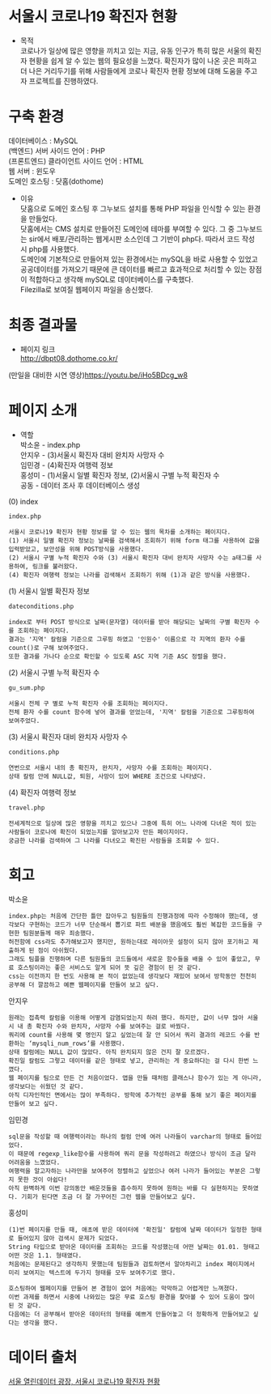 # 서울시 코로나19 확진자 현황   
+ 목적     
  코로나가 일상에 많은 영향을 끼치고 있는 지금, 유동 인구가 특히 많은 서울의 확진자 현황을 쉽게 알 수 있는 웹의 필요성을 느꼈다. 확진자가 많이 나온 곳은 피하고 더 나은 거리두기를 위해 사람들에게 코로나 확진자 현황 정보에 대해 도움을 주고자 프로젝트를 진행하였다.

# 구축 환경
데이터베이스 : MySQL       
(백엔드) 서버 사이드 언어 : PHP         
(프론트엔드) 클라이언트 사이드 언어 : HTML         
웹 서버 : 윈도우        
도메인 호스팅 : 닷홈(dothome)         

+ 이유        
  닷홈으로 도메인 호스팅 후 그누보드 설치를 통해 PHP 파일을 인식할 수 있는 환경을 만들었다.        
  닷홈에서는 CMS 설치로 만들어진 도메인에 테마를 부여할 수 있다. 그 중 그누보드는 sir에서 배포/관리하는 웹게시판 소스인데 그 기반이 php다. 따라서 코드 작성 시 php를 사용했다.       
  도메인에 기본적으로 만들어져 있는 환경에서는 mySQL을 바로 사용할 수 있었고 공공데이터를 가져오기 때문에 큰 데이터를 빠르고 효과적으로 처리할 수 있는 장점이 적합하다고 생각해 mySQL로 데이터베이스를 구축했다.       
  Filezilla로 보여질 웹페이지 파일을 송신했다.   

# 최종 결과물
+ 페이지 링크       
  http://dbpt08.dothome.co.kr/           
           
 (만일을 대비한 시연 영상)https://youtu.be/iHo5BDcg_w8 

# 페이지 소개

+ 역할           
  박소윤 - index.php              
  안지우 - (3)서울시 확진자 대비 완치자 사망자 수             
  임민경 - (4)확진자 여행력 정보                  
  홍성미 - (1)서울시 일별 확진자 정보, (2)서울시 구별 누적 확진자 수                         
  공동 - 데이터 조사 후 데이터베이스 생성                       

(0) index
```
index.php          
      
서울시 코로나19 확진자 현황 정보를 알 수 있는 웹의 목차를 소개하는 페이지다.
(1) 서울시 일별 확진자 정보는 날짜를 검색해서 조회하기 위해 form 태그를 사용하여 값을 입력받았고, 보안성을 위해 POST방식을 사용했다.
(2) 서울시 구별 누적 확진자 수와 (3) 서울시 확진자 대비 완치자 사망자 수는 a태그를 사용하여, 링크를 불러왔다.
(4) 확진자 여행력 정보는 나라를 검색해서 조회하기 위해 (1)과 같은 방식을 사용했다.
```

(1) 서울시 일별 확진자 정보
```
dateconditions.php          
      
index로 부터 POST 방식으로 날짜(문자열) 데이터를 받아 해당되는 날짜의 구별 확진자 수를 조회하는 페이지다.  
결과는 '지역' 칼럼을 기준으로 그루핑 하였고 '인원수' 이름으로 각 지역의 환자 수를 count()로 구해 보여주었다.      
또한 결과를 가나다 순으로 확인할 수 있도록 ASC 지역 기준 ASC 정렬을 했다.
```

(2) 서울시 구별 누적 확진자 수
``` 
gu_sum.php      
      
서울시 전체 구 별로 누적 확진자 수를 조회하는 페이지다.
전체 환자 수를 count 함수에 넣어 결과를 얻었는데, '지역' 칼럼을 기준으로 그루핑하여 보여주었다.    
``` 

(3) 서울시 확진자 대비 완치자 사망자 수
``` 
conditions.php

연번으로 서울시 내의 총 확진자, 완치자, 사망자 수를 조회하는 페이지다.
상태 칼럼 안에 NULL값, 퇴원, 사망이 있어 WHERE 조건으로 나타냈다.
``` 

(4) 확진자 여행력 정보
```
travel.php      
      
전세계적으로 일상에 많은 영향을 끼치고 있으나 그중에 특히 어느 나라에 다녀온 적이 있는 사람들이 코로나에 확진이 되었는지를 알아보고자 만든 페이지이다.
궁금한 나라를 검색하여 그 나라를 다녀오고 확진된 사람들을 조회할 수 있다.
```    


# 회고
박소윤
```
index.php는 처음에 간단한 틀만 잡아두고 팀원들의 진행과정에 따라 수정해야 했는데, 생각보다 구현하는 코드가 너무 단순해서 뽑기로 파트 배분을 했음에도 훨씬 복잡한 코드들을 구현한 팀원분들께 매우 죄송했다. 
허전함에 css라도 추가해보고자 했지만, 원하는대로 레이아웃 설정이 되지 않아 포기하고 제출하게 된 점이 아쉬웠다.
그래도 팀플을 진행하며 다른 팀원들의 코드들에서 새로운 함수들을 배울 수 있어 좋았고, 무료 호스팅이라는 좋은 서비스도 알게 되어 뜻 깊은 경험이 된 것 같다.
css는 이전까지 한 번도 사용해 본 적이 없었는데 생각보다 재밌어 보여서 방학동안 천천히 공부해 더 깔끔하고 예쁜 웹페이지를 만들어 보고 싶다.
```

안지우
```
원래는 접촉력 칼럼을 이용해 어떻게 감염되었는지 하려 했다. 하지만, 값이 너무 많아 서울시 내 총 확진자 수와 완치자, 사망자 수를 보여주는 걸로 바꿨다.
쿼리에 count를 사용해 몇 명인지 알고 싶었는데 잘 안 되어서 쿼리 결과의 레코드 수를 반환하는 ‘mysqli_num_rows’를 사용했다.
상태 칼럼에는 NULL 값이 많았다. 아직 완치되지 않은 건지 잘 모르겠다. 
확진일 칼럼도 그렇고 데이터를 같은 형태로 넣고, 관리하는 게 중요하다는 걸 다시 한번 느꼈다.
웹 페이지를 팀으로 만든 건 처음이었다. 앱을 만들 때처럼 클래스나 함수가 있는 게 아니라, 생각보다는 쉬웠던 것 같다. 
아직 디자인적인 면에서는 많이 부족하다. 방학에 추가적인 공부를 통해 보기 좋은 페이지를 만들어 보고 싶다.
```

임민경
``` 
sql문을 작성할 때 여행력이라는 하나의 컬럼 안에 여러 나라들이 varchar의 형태로 들어있었다.     
이 때문에 regexp_like함수를 사용하여 쿼리 문을 작성하려고 하였으나 방식이 조금 달라 어려움을 느꼈었다.     
여행력을 알고자하는 나라만을 보여주어 정렬하고 싶었으나 여러 나라가 들어있는 부분은 그렇지 못한 것이 아쉽다!   
아직 완벽하게 이번 강의동안 배운것들을 흡수하지 못하여 원하는 바를 다 실현하지는 못하였다. 기회가 된다면 조금 더 잘 가꾸어진 그런 웹을 만들어보고 싶다.
```

홍성미
```
(1)번 페이지를 만들 때, 애초에 받은 데이터에 '확진일' 칼럼에 날짜 데이터가 일정한 형태로 들어있지 않아 검색시 문제가 되었다.     
String 타입으로 받아온 데이터를 조회하는 코드를 작성했는데 어떤 날짜는 01.01. 형태고 어떤 것은 1.1. 형태였다.    
처음에는 문제된다고 생각하지 못했는데 팀원들과 검토하면서 알아차리고 index 페이지에서 미리 보여지는 텍스트에 두가지 형태를 모두 보여주기로 했다.
      
호스팅하여 웹페이지를 만들어 본 경험이 없어 처음에는 막막하고 어렵게만 느껴졌다.    
이번 과제를 하면서 시중에 나와있는 많은 무료 호스팅 환경을 찾아볼 수 있어 도움이 많이 된 것 같다.     
다음에는 더 공부해서 받아온 데이터의 형태를 예쁘게 만들어놓고 더 정확하게 만들어보고 싶다는 생각을 했다.
```

# 데이터 출처
<a href="http://data.seoul.go.kr/dataList/OA-20279/S/1/datasetView.do" >서울 열린데이터 광장, 서울시 코로나19 확진자 현황</a>
